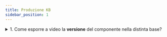 ```yaml
---
title: Produzione KB
sidebar_position: 1
---
```


<details>

  <summary>1. Come esporre a video la <b>versione</b> del componente nella distinta base?</summary>
  
  Per esporre a video la versione del componente nella distinta base bisogna inserire il valore 1 nel campo OPPR_componentversion della tabella OP_Param. 

  > select OPPR_componentversion,* from OP_Param   
    update OP_Param   
    set OPPR_componentversion = 1    

:::danger Attenzione
Fare attenzione ad aggiornare la riga che corrisponde alla società e divisione di riferimento.
:::

</details>
